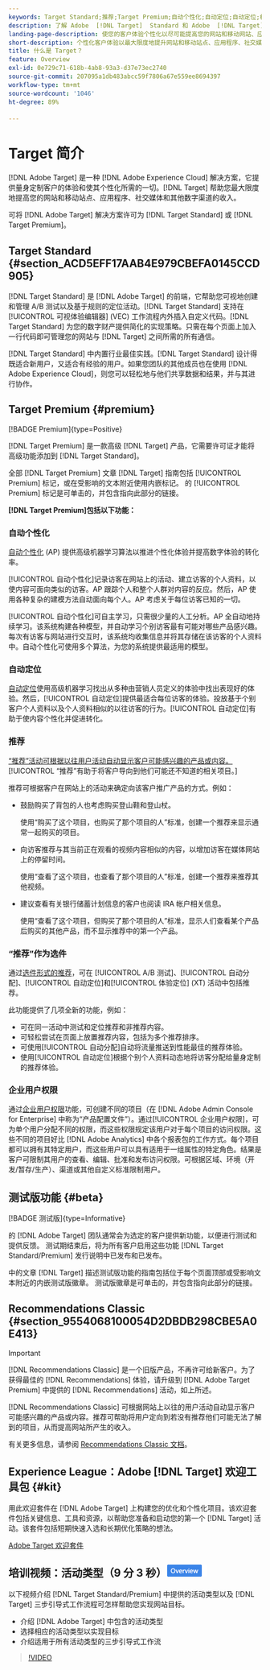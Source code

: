 ```yaml
---
keywords: Target Standard;推荐;Target Premium;自动个性化;自动定位;自动定位;权限;adobe target 是什么;
description: 了解 Adobe  [!DNL Target]  Standard 和 Adobe  [!DNL Target]  Premium 的基础知识。 [!DNL Target]  Premium 包含标准产品中不提供的高级功能。
landing-page-description: 使您的客户体验个性化以尽可能提高您的网站和移动网站、应用程序、社交媒体和其他数字渠道的收入。
short-description: 个性化客户体验以最大限度地提升网站和移动站点、应用程序、社交媒体和其他数字渠道的收入。
title: 什么是 Target？
feature: Overview
exl-id: 0e729c71-618b-4ab8-93a3-d37e73ec2740
source-git-commit: 207095a1db483abcc59f7806a67e559ee8694397
workflow-type: tm+mt
source-wordcount: '1046'
ht-degree: 89%

---
```


# Target 简介

[!DNL Adobe Target] 是一种 [!DNL Adobe Experience Cloud] 解决方案，它提供量身定制客户的体验和使其个性化所需的一切。[!DNL Target] 帮助您最大限度地提高您的网站和移动站点、应用程序、社交媒体和其他数字渠道的收入。

可将 [!DNL Adobe Target] 解决方案许可为 [!DNL Target Standard] 或 [!DNL Target Premium]。

## Target Standard {#section_ACD5EFF17AAB4E979CBEFA0145CCD905}

[!DNL Target Standard] 是 [!DNL Adobe Target] 的前端，它帮助您可视地创建和管理 A/B 测试以及基于规则的定位活动。[!DNL Target Standard] 支持在[!UICONTROL 可视体验编辑器] (VEC) 工作流程内外插入自定义代码。[!DNL Target Standard] 为您的数字财产提供简化的实现策略。只需在每个页面上加入一行代码即可管理您的网站与 [!DNL Target] 之间所需的所有通信。

[!DNL Target Standard] 中内置行业最佳实践。[!DNL Target Standard] 设计得既适合新用户，又适合有经验的用户。如果您团队的其他成员也在使用 [!DNL Adobe Experience Cloud]，则您可以轻松地与他们共享数据和结果，并与其进行协作。

## Target Premium {#premium}

[!BADGE Premium]{type=Positive}

[!DNL Target Premium] 是一款高级 [!DNL Target] 产品，它需要许可证才能将高级功能添加到 [!DNL Target Standard]。

全部 [!DNL Target Premium] 文章 [!DNL Target] 指南包括 [!UICONTROL Premium] 标记，或在受影响的文本附近使用内嵌标记。 的 [!UICONTROL Premium] 标记是可单击的，并包含指向此部分的链接。

**[!DNL Target Premium]包括以下功能：**

### 自动个性化

[自动个性化](/help/main/c-activities/t-automated-personalization/automated-personalization.md#task_8AAF837796D74CF893CA2F88BA1491C9) (AP) 提供高级机器学习算法以推进个性化体验并提高数字体验的转化率。

[!UICONTROL 自动个性化]记录访客在网站上的活动、建立访客的个人资料，以使内容可面向类似的访客。AP 跟踪个人和整个人群对内容的反应。然后，AP 使用各种复杂的建模方法自动面向每个人。AP 考虑关于每位访客已知的一切。

[!UICONTROL 自动个性化]可自主学习，只需很少量的人工分析。AP 全自动地持续学习。该系统构建各种模型，并自动学习个别访客最有可能对哪些产品感兴趣。每次有访客与网站进行交互时，该系统均收集信息并将其存储在该访客的个人资料中。自动个性化可使用多个算法，为您的系统提供最适用的模型。

### 自动定位

[自动定位](/help/main/c-activities/auto-target/auto-target-to-optimize.md)使用高级机器学习找出从多种由营销人员定义的体验中找出表现好的体验。然后，[!UICONTROL 自动定位]提供最适合每位访客的体验。投放基于个别客户个人资料以及个人资料相似的以往访客的行为。[!UICONTROL 自动定位]有助于使内容个性化并促进转化。

### 推荐

[“推荐”活动可根据以往用户活动自动显示客户可能感兴趣的产品或内容。](/help/main/c-recommendations/recommendations.md#concept_7556C8A4543942F2A77B13A29339C0C0)[!UICONTROL “推荐”有助于将客户导向到他们可能还不知道的相关项目。]

推荐可根据客户在网站上的活动来确定向该客户推广产品的方式。例如：

* 鼓励购买了背包的人也考虑购买登山鞋和登山杖。

   使用“购买了这个项目，也购买了那个项目的人”标准，创建一个推荐来显示通常一起购买的项目。

* 向访客推荐与其当前正在观看的视频内容相似的内容，以增加访客在媒体网站上的停留时间。

   使用“查看了这个项目，也查看了那个项目的人”标准，创建一个推荐来推荐其他视频。

* 建议查看有关银行储蓄计划信息的客户也阅读 IRA 帐户相关信息。

   使用“查看了这个项目，但购买了那个项目的人”标准，显示人们查看某个产品后购买的其他产品，而不显示推荐中的第一个产品。

### “推荐”作为选件

通过[选件形式的推荐](/help/main/c-recommendations/recommendations-as-an-offer.md)，可在 [!UICONTROL A/B 测试]、[!UICONTROL 自动分配]、[!UICONTROL 自动定位]和[!UICONTROL 体验定位] (XT) 活动中包括推荐。

此功能提供了几项全新的功能，例如：

* 可在同一活动中测试和定位推荐和非推荐内容。
* 可轻松尝试在页面上放置推荐内容，包括为多个推荐排序。
* 可使用[!UICONTROL 自动分配]自动将流量推送到性能最佳的推荐体验。
* 使用[!UICONTROL 自动定位]根据个别个人资料动态地将访客分配给量身定制的推荐体验。

### 企业用户权限

通过[企业用户权限](/help/main/administrating-target/c-user-management/property-channel/property-channel.md#concept_E396B16FA2024ADBA27BC056138F9838)功能，可创建不同的项目（在 [!DNL Adobe Admin Console for Enterprise] 中称为“产品配置文件”）。通过[!UICONTROL 企业用户权限]，可为单个用户分配不同的权限，而这些权限规定该用户对于每个项目的访问权限。这些不同的项目好比 [!DNL Adobe Analytics] 中各个报表包的工作方式。每个项目都可以拥有其特定用户，而这些用户可以具有适用于一组属性的特定角色。结果是客户可限制其用户的查看、编辑、批准和发布访问权限。可根据区域、环境（开发/暂存/生产）、渠道或其他自定义标准限制用户。

## 测试版功能 {#beta}

[!BADGE 测试版]{type=Informative}

的 [!DNL Adobe Target] 团队通常会为选定的客户提供新功能，以便进行测试和提供反馈。 测试期结束后，将为所有客户启用这些功能 [!DNL Target Standard/Premium] 发行说明中已发布和已发布。

中的文章 [!DNL Target] 描述测试版功能的指南包括位于每个页面顶部或受影响文本附近的内嵌测试版徽章。 测试版徽章是可单击的，并包含指向此部分的链接。

## Recommendations Classic {#section_9554068100054D2DBDB298CBE5A0E413}

>[!IMPORTANT]
>
>[!DNL Recommendations Classic] 是一个旧版产品，不再许可给新客户。为了获得最佳的 [!DNL Recommendations] 体验，请升级到 [!DNL Adobe Target Premium] 中提供的 [!DNL Recommendations] 活动，如上所述。

[!DNL Recommendations Classic] 可根据网站上以往的用户活动自动显示客户可能感兴趣的产品或内容。推荐可帮助将用户定向到若没有推荐他们可能无法了解到的项目，从而提高网站所产生的收入。

有关更多信息，请参阅 [Recommendations Classic 文档](/help/main/assets/adobe-recommendations-classic.pdf)。

## Experience League：Adobe [!DNL Target] 欢迎工具包 {#kit}

用此欢迎套件在 [!DNL Adobe Target] 上构建您的优化和个性化项目。该欢迎套件包括关键信息、工具和资源，以帮助您准备和启动您的第一个 [!DNL Target] 活动。该套件包括短期快速入选和长期优化策略的想法。

[Adobe Target 欢迎套件](https://expleague.azureedge.net/pdf/Adobe-Target-Welcome-Kit.pdf)

## 培训视频：活动类型（9 分 3 秒）![概述徽章](/help/main/assets/overview.png)

以下视频介绍 [!DNL Target Standard/Premium] 中提供的活动类型以及 [!DNL Target] 三步引导式工作流程可怎样帮助您实现网站目标。

* 介绍 [!DNL Adobe Target] 中包含的活动类型
* 选择相应的活动类型以实现目标
* 介绍适用于所有活动类型的三步引导式工作流

>[!VIDEO](https://video.tv.adobe.com/v/17386)
